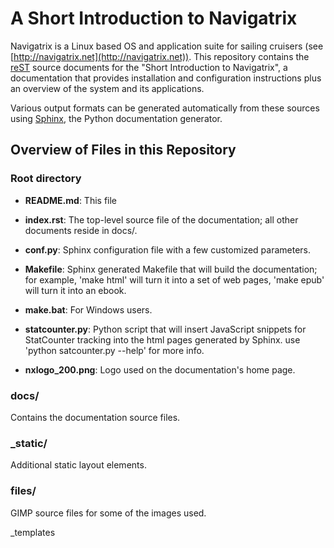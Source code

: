 # A Short Introduction to Navigatrix

Navigatrix is a Linux based OS and application suite for sailing cruisers (see
[http://navigatrix.net](http://navigatrix.net)).  This repository contains the
[reST](http://sphinx-doc.org/rest.html) source documents for the "Short
Introduction to Navigatrix", a documentation that provides installation and
configuration instructions plus an overview of the system and its applications. 

Various output formats can be generated automatically from these sources using
[Sphinx](http://sphinx-doc.orgr), the Python documentation generator.

## Overview of Files in this Repository

### Root directory

* __README.md__: This file

* __index.rst__: The top-level source file of the documentation; all other
  documents reside in docs/.

* __conf.py__: Sphinx configuration file with a few customized parameters.

* __Makefile__: Sphinx generated Makefile that will build the documentation;
  for example, 'make html' will turn it into a set of web pages, 'make epub'
  will turn it into an ebook.

* __make.bat__: For Windows users.

* __statcounter.py__: Python script that will insert JavaScript snippets for
  StatCounter tracking into the html pages generated by Sphinx. use 'python
  satcounter.py --help' for more info.

* __nxlogo_200.png__: Logo used on the documentation's home page.

### docs/

Contains the documentation source files.

### \_static/

Additional static layout elements.

### files/

GIMP source files for some of the images used.

_templates

